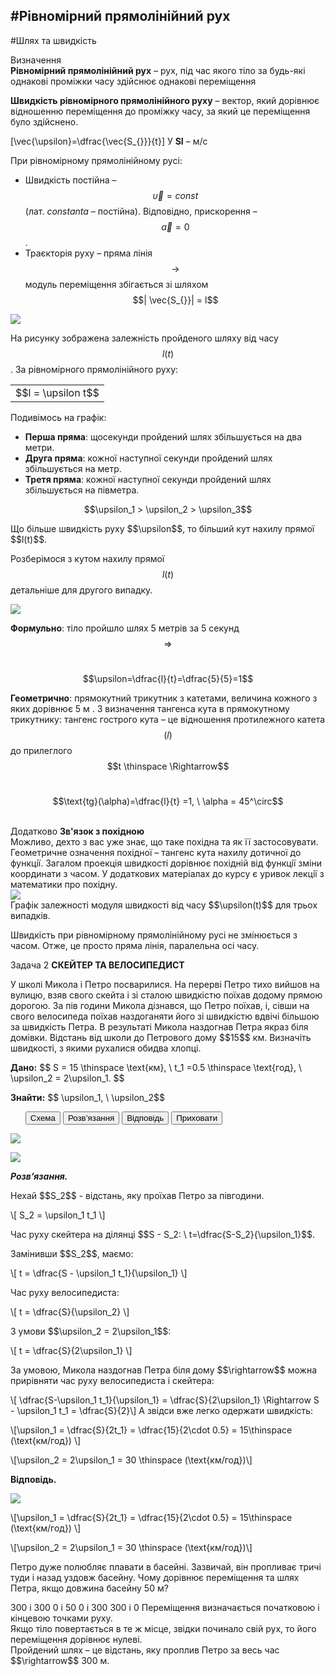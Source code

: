 #Рівномірний прямолінійний рух
---------
#Шлях та швидкість


<div class="eoz-wrap">
<span class="eoz">Визначення</span>
<div class="eoz-text">
<b>Рiвномiрний прямолiнiйний рух</b> – рух, під час якого тiло за будь-які однаковi промiжки часу здiйснює однаковi перемiщення<br>
<p></p>

<b>Швидкiсть рiвномiрного прямолiнiйного руху</b> – вектор, який дорiвнює вiдношенню перемiщення до промiжку часу, за який це переміщення було здiйснено.</br>

\[\vec{\upsilon}=\dfrac{\vec{S_{}}}{t}\] 
У <b>SI</b> – м/с
</div>
</div>

При рiвномiрному прямолiнiйному русi:

* Швидкість постійна – $$\vec{\upsilon} = const$$ (лат. <i>constanta</i> – постійна). Відповідно, прискорення – $$\vec{a} = 0$$.
* Траєкторiя руху – пряма лiнiя $$\rightarrow$$ модуль перемiщення збігається зi шляхом $$| \vec{S_{}}| = l$$

<img src="/images/chapter_1/5.svg" class="image"/>

На рисунку зображена залежнiсть пройденого шляху вiд часу $$l(t)$$. За рівномірного прямолінійного руху:


<div class="centered-table-wrapper">
<table class="centered-table">
<tr class="eq">
<td class="eq">
<p1>$$l = \upsilon t$$</p1>
</td>
</tr>
</table></div>


Подивiмось на графік:
* <b>Перша пряма</b>: щосекунди пройдений шлях збiльшується на два метри.
* <b>Друга пряма</b>: кожної наступної секунди пройдений шлях збiльшується на метр.
* <b>Третя пряма</b>: кожної наступної секунди пройдений шлях збiльшується на пiвметра.

<div align="center">$$\upsilon_1 > \upsilon_2 > \upsilon_3$$</div>

<p> </p>
<span class="p1">Що бiльше швидкiсть руху $$\upsilon$$, то бiльший кут нахилу прямої $$l(t)$$.</span></br>

Розберiмося з кутом нахилу прямої $$l(t)$$ детальніше для другого випадку.

<img src="/images/chapter_1/6.svg" class="image"/>

<b>Формульно</b>: тiло пройшло шлях 5 метрiв за 5 секунд $$\Rightarrow$$ </br>

<center> $$\upsilon=\dfrac{l}{t}=\dfrac{5}{5}=1$$</center>

<b>Геометрично</b>: прямокутний трикутник з катетами, величина кожного з яких дорівнює 5 м . З визначення тангенса кута в прямокутному трикутнику: тангенс гострого кута – це вiдношення протилежного катета $$(l)$$ до прилеглого $$t \thinspace \Rightarrow$$ </br> 

<p> </p>
<center>$$\text{tg}(\alpha)=\dfrac{l}{t} =1, \ \alpha = 45^\circ$$</center> </br>
<p> </p>

<div class="add-wrap">
<span class="add">Додатково</span> <b>Зв'язок з похідною</b>
<div class="add-text">
Можливо, дехто з вас уже знає, що таке похiдна та як її застосовувати. Геометричне означення похiдної – тангенс кута нахилу дотичної до функцiї. Загалом проекцiя швидкостi дорiвнює похiднiй вiд функцiї змiни координати з часом. У додаткових матерiалах до курсу є уривок лекцiї з математики про похідну.
</div>
</div>

<img src="/images/chapter_1/7.svg" class="image"/>
<div class="caption">
    Графiк залежностi модуля швидкостi вiд часу $$\upsilon(t)$$ для трьох випадкiв.
</div>

Швидкiсть при рiвномiрному прямолiнiйному русi не змiнюється з часом. Отже, це просто пряма лiнiя, паралельна осi часу.


<div class="space">
<div class="task-wrap">
<span class="task">Задача 2</span> <b>СКЕЙТЕР ТА ВЕЛОСИПЕДИСТ</b>
<div class="task-text">
<p>У школі Микола i Петро посварилися. На перерві Петро тихо вийшов на вулицю, взяв свого скейта i зі сталою швидкістю поїхав додому прямою дорогою. За пів години Микола дiзнався, що Петро поїхав, i, сiвши на свого велосипеда поїхав наздоганяти його зi швидкiстю вдвічі бiльшою за швидкiсть Петра. В результатi Микола наздогнав Петра якраз бiля домiвки. Вiдстань вiд школи до Петрового дому $$15$$ км. Визначіть швидкості, з якими рухалися обидва хлопці.</p>
<p><b>Дано:</b> $$ S = 15 \thinspace \text{км}, \ t_1 =0.5 \thinspace \text{год}, \ \upsilon_2 = 2\upsilon_1. $$ </p>
<p><b>Знайти:</b> $$ \upsilon_1, \ \upsilon_2$$</p>
<p>
<ul class="nav-tab" id="mytab">
<button class="btn" data-target="#plot" data-toggle="pill">Схема</button>
<button class="btn" data-target="#decision" data-toggle="pill">Розв’язання</button>
<button class="btn" data-target="#answer" data-toggle="pill">Вiдповiдь</button>
<button class="btn" data-target="#hide" data-toggle="pill">Приховати</button>
</ul>
<div id="mytab" class="tab-content">
  <div class="tab-pane" id="plot">
<p><img src="/images/chapter_1/8.svg" class="image"/></p>
  </div>
  <div class="tab-pane" id="decision">
<p><img src="/images/chapter_1/8.svg" class="image"/></p>
<p><b><i>Розв’язання.</i> </b> </p>
<p>Нехай $$S_2$$ - вiдстань, яку проїхав Петро за пiвгодини. </p>
<p>\[	S_2 = \upsilon_1 t_1 \]</p>

<p>Час руху скейтера на дiлянцi $$S - S_2: \ t=\dfrac{S-S_2}{\upsilon_1}$$.</p>
<p>Замінивши $$S_2$$, маємо:</p>

<p>\[
t = \dfrac{S - \upsilon_1 t_1}{\upsilon_1}
\]</p>

<p>Час руху велосипедиста:</p>

<p>\[
	t = \dfrac{S}{\upsilon_2}
\]</p>

<p>З умови $$\upsilon_2 = 2\upsilon_1$$:</p>

<p>\[
	t = \dfrac{S}{2\upsilon_1}
\]</p>

<p>За умовою, Микола наздогнав Петра бiля дому $$\rightarrow$$ можна прирiвняти час руху велосипедиста і скейтера:</p>
<p>\[ \dfrac{S-\upsilon_1 t_1}{\upsilon_1} = \dfrac{S}{2\upsilon_1} \Rightarrow S - \upsilon_1 t_1 = \dfrac{S}{2}\]
А звiдси вже легко одержати швидкiсть:</p>
<p>\[\upsilon_1 = \dfrac{S}{2t_1} = \dfrac{15}{2\cdot 0.5} = 15\thinspace (\text{км/год}) \]</p>

<p>\[\upsilon_2 = 2\upsilon_1 = 30 \thinspace (\text{км/год})\]</p>
  </div>
  <div class="tab-pane" id="answer"><p><b>Вiдповiдь.</b></p>
<p><img src="/images/chapter_1/8.svg" class="image"/></p>
<p>\[\upsilon_1 = \dfrac{S}{2t_1} = \dfrac{15}{2\cdot 0.5} = 15\thinspace (\text{км/год}) \]</p>
<p>\[\upsilon_2 = 2\upsilon_1 = 30 \thinspace (\text{км/год})\]</p>
  </div>
  <div class="tab-pane" id="hide"></div>
</div>
</p>
</div>
</div>
</div>
<div class="space"></div>


<quiz correctLabel="correct!" incorrectLabel="incorrect!" checkLabel="check ansert">
<question>
<p>Петро дуже полюбляє плавати в басейні. Зазвичай, він пропливає тричі туди і назад уздовж басейну. Чому дорівнює переміщення та шлях Петра, якщо довжина басейну 50 м?</p>
<answer> 300 і 300</answer>
<answer> 0 і 50</answer>
<answer correct> 0 і 300</answer>
<answer> 300 і 0</answer>
<explanation>
Переміщення визначається початковою і кінцевою точками руху.<br>Якщо тіло повертається в те ж місце, звідки починало свій рух, то його переміщення дорівнює нулеві.<br>Пройдений шлях – це відстань, яку проплив Петро за весь час $$\rightarrow$$ 300 м.
</explanation>
</question>
</quiz>


